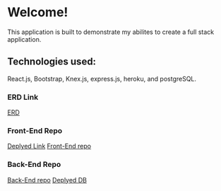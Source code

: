 # Welcome!
This application is built to demonstrate my abilites to create a full stack application.

## Technologies used:
React.js, Bootstrap, Knex.js, express.js, heroku, and postgreSQL.

### ERD Link
[ERD](https://drive.google.com/open?id=1dVM2iMyfBNMJ2EshqI6UL931ixQwiL3x "Entity Relationship Diagram")


### Front-End Repo
[Deplyed Link](http://reds-ratings.surge.sh/ "Movie CRUD website")
[Front-End repo](https://github.com/B-Red/movie_CRUD_FE "Front-End Client")


### Back-End Repo
[Back-End repo](https://github.com/B-Red/movie_CRUD_BE "Back-End Server")
[Deplyed DB](https://reds-movie-backend.herokuapp.com/ "Deployed Database")


